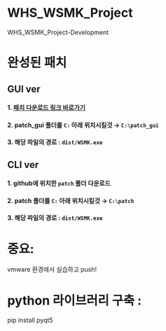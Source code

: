 # WHS_WSMK_Project
WHS_WSMK_Project-Development

# 완성된 패치
## GUI ver 
#### 1. [패치 다운로드 링크 바로가기](https://drive.google.com/file/d/121IFP6iinKRhK7i-zCzLFdLvDIMpsLqD/view?usp=sharing) 
#### 2. patch_gui 폴더를 `C:` 아래 위치시킬것 → `C:\patch_gui`
#### 3. 해당 파일의 경로 :  `dist/WSMK.exe`
## CLI ver
#### 1. github에 위치한 `patch` 폴더 다운로드
#### 2. patch 폴더를 `C:` 아래 위치시킬것 → `C:\patch`
#### 3. 해당 파일의 경로 :  `dist/WSMK.exe`

# 중요:
vmware 환경에서 실습하고 push!

# python 라이브러리 구축 :
pip install pyqt5

